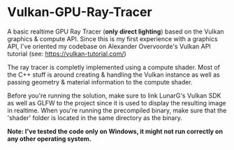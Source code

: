 # Vulkan-GPU-Ray-Tracer

A basic realtime GPU Ray Tracer (**only direct lighting**) based on the Vulkan graphics & compute API.
Since this is my first experience with a graphics API, I've oriented my codebase on Alexander Overvoorde's Vulkan API tutorial (see: https://vulkan-tutorial.com/)

The ray tracer is completly implemented using a compute shader. Most of the C++ stuff is around creating & handling the Vulkan instance as well as passing geometry & material information to the compute shader.

Before you're running the solution, make sure to link LunarG's Vulkan SDK as well as GLFW to the project since it is used to display the resulting image in realtime.
When you're running the precompiled binary, make sure that the 'shader' folder is located in the same directory as the binary.

**Note: I've tested the code only on Windows, it might not run correctly on any other operating system.**

